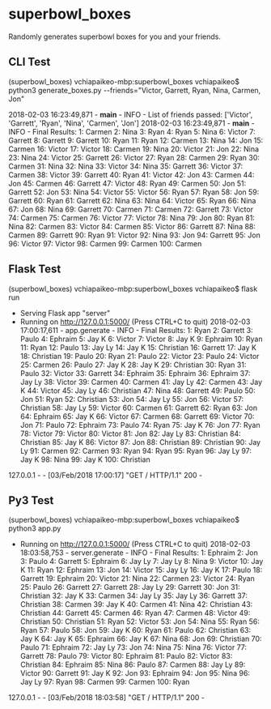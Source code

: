 # superbowl_boxes
Randomly generates superbowl boxes for you and your friends.

## CLI Test
(superbowl_boxes) vchiapaikeo-mbp:superbowl_boxes vchiapaikeo$ python3 generate_boxes.py --friends="Victor, Garrett, Ryan, Nina, Carmen, Jon"

2018-02-03 16:23:49,871 - __main__ - INFO - List of friends passed: ['Victor', 'Garrett', 'Ryan', 'Nina', 'Carmen', 'Jon']
2018-02-03 16:23:49,871 - __main__ - INFO - Final Results: 
1: Carmen 2: Nina 3: Ryan 4: Ryan 5: Nina 6: Victor 7: Garrett 8: Garrett 9: Garrett 10: Ryan 
11: Ryan 12: Carmen 13: Nina 14: Jon 15: Carmen 16: Victor 17: Victor 18: Carmen 19: Nina 20: Victor 
21: Jon 22: Nina 23: Nina 24: Victor 25: Garrett 26: Victor 27: Ryan 28: Carmen 29: Ryan 30: Carmen 
31: Nina 32: Nina 33: Victor 34: Nina 35: Garrett 36: Victor 37: Carmen 38: Victor 39: Garrett 40: Ryan 
41: Victor 42: Jon 43: Carmen 44: Jon 45: Carmen 46: Garrett 47: Victor 48: Ryan 49: Carmen 50: Jon 
51: Garrett 52: Jon 53: Nina 54: Victor 55: Victor 56: Ryan 57: Ryan 58: Jon 59: Garrett 60: Ryan 
61: Garrett 62: Nina 63: Nina 64: Victor 65: Ryan 66: Nina 67: Jon 68: Nina 69: Garrett 70: Carmen 
71: Carmen 72: Garrett 73: Victor 74: Carmen 75: Carmen 76: Victor 77: Victor 78: Nina 79: Jon 80: Ryan 
81: Nina 82: Carmen 83: Victor 84: Carmen 85: Victor 86: Garrett 87: Nina 88: Carmen 89: Garrett 90: Ryan 
91: Victor 92: Nina 93: Jon 94: Garrett 95: Jon 96: Victor 97: Victor 98: Carmen 99: Carmen 100: Carmen 

## Flask Test
(superbowl_boxes) vchiapaikeo-mbp:superbowl_boxes vchiapaikeo$ flask run
 * Serving Flask app "server"
 * Running on http://127.0.0.1:5000/ (Press CTRL+C to quit)
2018-02-03 17:00:17,611 - app.generate - INFO - Final Results: 
1: Ryan 2: Garrett 3: Paulo 4: Ephraim 5: Jay K 6: Victor 7: Victor 8: Jay K 9: Ephraim 10: Ryan 
11: Ryan 12: Paulo 13: Jay Ly 14: Jay K 15: Christian 16: Garrett 17: Jay K 18: Christian 19: Paulo 20: Ryan 
21: Paulo 22: Victor 23: Paulo 24: Victor 25: Carmen 26: Paulo 27: Jay K 28: Jay K 29: Christian 30: Ryan 
31: Paulo 32: Victor 33: Garrett 34: Ephraim 35: Ephraim 36: Ephraim 37: Jay Ly 38: Victor 39: Carmen 40: Carmen 
41: Jay Ly 42: Carmen 43: Jay K 44: Victor 45: Jay Ly 46: Christian 47: Nina 48: Garrett 49: Paulo 50: Jon 
51: Ryan 52: Christian 53: Jon 54: Jay Ly 55: Jon 56: Victor 57: Christian 58: Jay Ly 59: Victor 60: Carmen 
61: Garrett 62: Ryan 63: Jon 64: Ephraim 65: Jay K 66: Victor 67: Carmen 68: Garrett 69: Victor 70: Jon 
71: Paulo 72: Ephraim 73: Paulo 74: Ryan 75: Jay K 76: Jon 77: Ryan 78: Victor 79: Victor 80: Victor 
81: Jon 82: Jay Ly 83: Christian 84: Christian 85: Jay K 86: Victor 87: Jon 88: Christian 89: Christian 90: Jay Ly 
91: Carmen 92: Carmen 93: Ryan 94: Ryan 95: Ryan 96: Jay Ly 97: Jay K 98: Nina 99: Jay K 100: Christian 

127.0.0.1 - - [03/Feb/2018 17:00:17] "GET / HTTP/1.1" 200 -

## Py3 Test
(superbowl_boxes) vchiapaikeo-mbp:superbowl_boxes vchiapaikeo$ python3 app.py 
 * Running on http://127.0.0.1:5000/ (Press CTRL+C to quit)
 2018-02-03 18:03:58,753 - server.generate - INFO - Final Results: 
 1: Ephraim 2: Jon 3: Paulo 4: Garrett 5: Ephraim 6: Jay Ly 7: Jay Ly 8: Nina 9: Victor 10: Jay K 
 11: Ryan 12: Ephraim 13: Jon 14: Victor 15: Jay Ly 16: Jay K 17: Paulo 18: Garrett 19: Ephraim 20: Victor 
 21: Nina 22: Carmen 23: Victor 24: Ryan 25: Paulo 26: Garrett 27: Garrett 28: Jay Ly 29: Garrett 30: Jon 
 31: Christian 32: Jay K 33: Carmen 34: Jay Ly 35: Jay Ly 36: Garrett 37: Christian 38: Carmen 39: Jay K 40: Carmen 
 41: Nina 42: Christian 43: Christian 44: Garrett 45: Carmen 46: Ryan 47: Carmen 48: Victor 49: Christian 50: Christian 
 51: Ryan 52: Victor 53: Jon 54: Nina 55: Ryan 56: Ryan 57: Paulo 58: Jon 59: Jay K 60: Ryan 
 61: Paulo 62: Christian 63: Jay K 64: Jay K 65: Ephraim 66: Jay K 67: Nina 68: Jon 69: Christian 70: Paulo 
 71: Ephraim 72: Jay Ly 73: Jon 74: Nina 75: Nina 76: Victor 77: Garrett 78: Paulo 79: Victor 80: Ephraim 
 81: Paulo 82: Victor 83: Christian 84: Ephraim 85: Nina 86: Paulo 87: Carmen 88: Jay Ly 89: Victor 90: Garrett 
 91: Jay K 92: Jon 93: Ephraim 94: Jon 95: Nina 96: Jay Ly 97: Ryan 98: Carmen 99: Carmen 100: Ryan 

 127.0.0.1 - - [03/Feb/2018 18:03:58] "GET / HTTP/1.1" 200 -
